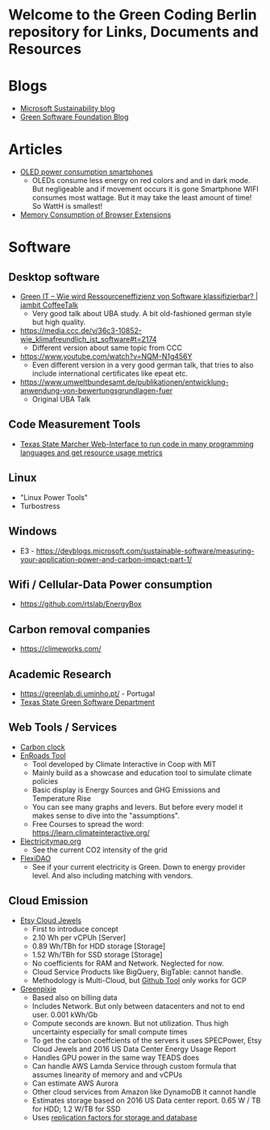 # Welcome to the Green Coding Berlin repository for Links, Documents and Resources

# Blogs
- [Microsoft Sustainability blog](https://devblogs.microsoft.com/sustainable-software/feed/)
- [Green Software Foundation Blog](https://greensoftware.foundation/articles)

# Articles
- [OLED power consumption smartphones](https://www.youtube.com/watch?v=D-spTjqAswA&t=3324s)
  + OLEDs consume less energy on red colors and and in dark mode. But negligeable and if movement occurs it is gone
  Smartphone WIFI consumes most wattage. But it may take the least amount of time! So WattH is smallest!
- [Memory Consumption of Browser Extensions](https://www.debugbear.com/blog/chrome-extension-performance-2021#browser-memory-consumption)

# Software

## Desktop software
- [Green IT – Wie wird Ressourceneffizienz von Software klassifizierbar? | jambit CoffeeTalk](https://www.youtube.com/watch?v=NQM-N1g456Y) 
  + Very good talk about UBA study. A bit old-fashioned german style but high quality.
- https://media.ccc.de/v/36c3-10852-wie_klimafreundlich_ist_software#t=2174
  + Different version about same topic from CCC
- https://www.youtube.com/watch?v=NQM-N1g456Y
  + Even different version in a very good german talk, that tries to also include international certificates like epeat etc.
- https://www.umweltbundesamt.de/publikationen/entwicklung-anwendung-von-bewertungsgrundlagen-fuer 
  + Original UBA Talk

## Code Measurement Tools
- [Texas State Marcher Web-Interface to run code in many programming languages and get resource usage metrics](https://greencode.cs.txstate.edu/)

## Linux
- "Linux Power Tools"
- Turbostress

## Windows
- E3 - https://devblogs.microsoft.com/sustainable-software/measuring-your-application-power-and-carbon-impact-part-1/

## Wifi / Cellular-Data Power consumption
- https://github.com/rtslab/EnergyBox


## Carbon removal companies
- https://climeworks.com/

## Academic Research
- https://greenlab.di.uminho.pt/ - Portugal
- [Texas State Green Software Department](https://greensoft.cs.txstate.edu/)

## Web Tools / Services

- [Carbon clock](https://conf.researchr.org/series/ict4s)
- [EnRoads Tool](https://en-roads.climateinteractive.org/scenario.html?v=22.1.0)
  + Tool developed by Climate Interactive in Coop with MIT
  + Mainly build as a showcase and education tool to simulate climate policies
  + Basic display is Energy Sources and GHG Emissions and Temperature Rise
  + You can see many graphs and levers. But before every model it makes sense to dive into the "assumptions".
  + Free Courses to spread the word: https://learn.climateinteractive.org/
- [Electricitymap.org](https://electricitymap.org)
  + See the current CO2 intensity of the grid
- [FlexiDAO](https://www.flexidao.com/)
  + See if your current electricity is Green. Down to energy provider level. And also including matching with vendors.

## Cloud Emission
- [Etsy Cloud Jewels](https://www.etsy.com/codeascraft/cloud-jewels-estimating-kwh-in-the-cloud)
  + First to introduce concept
  + 2.10 Wh per vCPUh [Server]
  + 0.89 Wh/TBh for HDD storage [Storage]
  + 1.52 Wh/TBh for SSD storage [Storage]
  + No coefficients for RAM and Network. Neglected for now.
  + Cloud Service Products like BigQuery, BigTable: cannot handle.
  + Methodology is Multi-Cloud, but [Github Tool](https://github.com/etsy/cloud-jewels) only works for GCP
- [Greenpixie](https://greenpixie.com/blog/cloud-emission-calculation-methodology-AWS)
  + Based also on billing data
  + Includes Network. But only between datacenters and not to end user. 0.001 kWh/Gb
  + Compute seconds are known. But not utilization. Thus high uncertainty especially for small compute times
  + To get the carbon coeffcients of the servers it uses SPECPower, Etsy Cloud Jewels and 2016 US Data Center Energy Usage Report
  + Handles GPU power in the same way TEADS does
  + Can handle AWS Lamda Service through custom formula that assumes linearity of memory and and vCPUs
  + Can estimate AWS Aurora
  + Other cloud services from Amazon like DynamoDB it cannot handle
  + Estimates storage based on 2016 US Data center report. 0.65 W / TB for HDD;  1.2 W/TB for SSD
  + Uses [replication factors for storage and database](https://docs.google.com/spreadsheets/d/1D7mIGKkdO1djPoMVmlXRmzA7_4tTiGZLYdVbfe85xQM/edit#gid=735227650)
